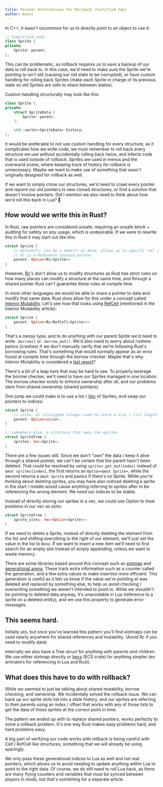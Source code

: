 ```yaml
---
title: Pointer Alternatives for Rollback (Certified Yap)
author: Konst
---
```


In C++, it wasn't uncommon for us to directly point to an object to use it:

```cpp
// Simplified code:
class Sprite {
private:
    Sprite* parent;
};
```

This can be problematic, as rollback requires us to save a backup of our data to roll back to. In this case, we'd need to make sure the Sprite we're pointing to isn't old (causing our old state to be corrupted), or have custom handling for rolling back Sprites (make each Sprite in charge of its previous state so old Sprites are safe to share between states).

Custom handling structurally may look like this:

```cpp
class Sprite {
private:
    struct SpriteData {
        Sprite* parent;
    };

    std::vector<SpriteData> history;
};
```

It would be preferable to not use custom handling for every structure, as it complicates how we write code, we must remember to roll back every structure we use without accidentally rolling back twice, and infects code that is used outside of rollback. Sprites are used in menus and the overworld scene, where keeping track of history for rollback is unnecessary. Maybe we want to make use of something that wasn't originally designed for rollback as well.

If we want to simply clone our structures, we'd need to crawl every pointer and repoint our old pointers to new cloned structures, or find a solution that doesn't involve pointers. Did I mention we also need to think about how we'd roll this back in Lua? 👻

## How would we write this in Rust?

In Rust, raw pointers are considered unsafe, requiring an unsafe block + auditing for safety on any usage, which is undesirable. If we were to rewrite this in Rust it may start out like this:

```rust
struct Sprite {
    // Option<T>, can be a Some(T) or None, allows us to specify "no" parent
    // Rc is a Reference Counted pointer
    parent: Option<Rc<Sprite>>
}
```

However, [Rc](https://doc.rust-lang.org/std/rc/struct.Rc.html)'s don't allow us to modify structures as Rust has strict rules on how many places can modify a structure at the same time, and through a shared pointer Rust can't guarantee these rules at compile time.

In most other languages we would be able to share a pointer to data and modify that same data. Rust does allow for this under a concept called [Interior Mutability](https://doc.rust-lang.org/book/ch15-05-interior-mutability.html). Let's see how that looks using [RefCell](https://doc.rust-lang.org/std/cell/struct.RefCell.html) (mentioned in the Interior Mutability article):

```rust
struct Sprite {
    parent: Option<Rc<RefCell<Sprite>>>
}
```

That's a messy type, and to do anything with our parent Sprite we'd need to write `.borrow()` or `.borrow_mut()`. We'd also need to worry about runtime panics (crashes) if we don't manually verify that we're following Rust's borrowing rules. That's something that would normally appear as an error found at compile time through the borrow checker. Maybe that's why Interior Mutability is considered a [last resort](https://doc.rust-lang.org/std/cell/index.html#when-to-choose-interior-mutability)?

There's a bit of a leap here that may be hard to see. To properly leverage the borrow checker, we'll need to have our Sprites managed in one location. The borrow checker exists to enforce ownership after all, and our problems stem from shared ownership (shared pointers).

One jump we could make is to use a list / [Vec](https://doc.rust-lang.org/std/vec/struct.Vec.html) of Sprites, and swap our pointers to indices:

```rust
struct Sprite {
    // usize, an (u)nsigned integer used to store a size / list length
    parent: Option<usize>,
}

// somewhere else, a structure that owns the sprites
struct SpriteTree {
    sprites: Vec<Sprite>;
}
```

There are a few issues still. Since we don't "own" the data / keep it alive through a shared pointer, we can't be certain that the parent hasn't been deleted. That could be resolved by using `sprites.get_mut(index)` instead of `&mut sprites[index]`, the first returns an `Option<&mut Sprite>`, while the second returns a `&mut Sprite` and panics if there's no Sprite. While you're thinking about deleting sprites, you may have also noticed deleting a sprite in the start / middle would cause anything referring to sprites after to be referencing the wrong element. We need our indices to be stable.

Instead of directly storing our sprites in a vec, we could use Option to treat positions in our vec as slots:

```rust
struct SpriteTree {
    sprite_slots: Vec<Option<Sprite>>;
}
```

If we need to delete a Sprite, instead of directly deleting the element from the list and shifting everything to the right of our element, we'll just set the value in the list to `None`. If we want to insert a new item we'll need to first search for an empty slot instead of simply appending, unless we want to waste memory.

There are some libraries based around this concept such as [slotmap](https://crates.io/crates/slotmap) and [generational arena](https://crates.io/crates/generational-arena). These track extra information such as a counter called the generation, and a few extra values to make insertion more efficient. This generation is useful as it lets us know if the value we're pointing at was deleted and replaced by something else, to help us avoid checking / overwriting something we weren't intended to point to. While we shouldn't be pointing to deleted data anyway, it's unavoidable in Lua (reference to a sprite on a deleted entity), and we use this property to generate error messages.

## This seems hard.

Initially yes, but once you've learned this pattern you'll find slotmaps can be used nearly anywhere for shared references and mutability. (Avoid Rc if you need to modify data)

Internally we also have a Tree struct for anything with parents and children. We use either slotmap directly or [hecs](https://crates.io/crates/hecs) (ECS crate) for anything simpler (ex: animators for referencing in Lua and Rust).

## What does this have to do with rollback?

While we seemed to just be talking about shared mutability, borrow checking, and ownership. We incidentally solved the rollback issue. We can back up our sprite slots list into a state history, and our sprites are referring to their parents using an index / offset that works with any of those lists to get the data of those sprites at the correct point in time.

The pattern we ended up with to replace shared pointers, works perfectly to solve a rollback problem. It's one way Rust makes easy problems hard, and hard problems easy.

A big part of verifying our code works with rollback is being careful with Cell / RefCell like structures, something that we will already be using sparingly.

We only pass these generational indices to Lua as well and not real pointers, which allows us to avoid needing to update anything within Lua to point to the right data. Of course, we do still need to roll Lua back, as there are many flying counters and variables that must be synced between players in mods, but that's something for a separate article.
